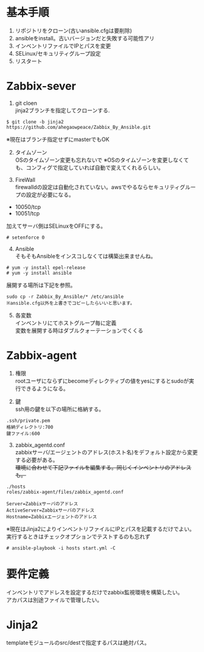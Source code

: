 # 基本手順

1. リポジトリをクローン(古いansible.cfgは要削除)  
2. ansibleをinstall。古いバージョンだと失敗する可能性アリ  
3. インベントリファイルでIPとパスを変更  
4. SELinux/セキュリティグループ設定  
5. リスタート

# Zabbix-sever

1. git cloen  
jinja2ブランチを指定してクローンする.
```
$ git clone -b jinja2 https://github.com/ahegaowpeace/Zabbix_By_Ansible.git
```
※現在はブランチ指定せずにmasterでもOK   

2. タイムゾーン  
OSのタイムゾーン変更も忘れないで
※OSのタイムゾーンを変更しなくても、コンフィグで指定していれば自動で変えてくれるらしい。

3. FireWall  
firewalldの設定は自動化されていない。awsでやるならセキュリティグループの設定が必要になる。  

- 10050/tcp
- 10051/tcp

加えてサーバ側はSELinuxをOFFにする。
```
# setenforce 0
```

4. Ansible  
そもそもAnsibleをインスコしなくては構築出来ませんね。
```
# yum -y install epel-release
# yum -y install ansible
```
展開する場所は下記を参照。
```
sudo cp -r Zabbix_By_Ansible/* /etc/ansible
※ansible.cfg以外を上書きでコピーしたらいいと思います。
```

5. 各変数  
インベントリにてホストグループ毎に定義  
変数を展開する時はダブルクォーテーションでくくる

# Zabbix-agent

1. 権限  
rootユーザにならずにbecomeディレクティブの値をyesにするとsudoが実行できるようになる。

2. 鍵  
ssh用の鍵を以下の場所に格納する。
```
.ssh/private.pem
格納ディレクトリ:700
鍵ファイル:600
```

3. zabbix_agentd.conf  
zabbixサーバ/エージェントのアドレス(ホスト名)をデフォルト設定から変更する必要がある。  
~~環境に合わせて下記ファイルを編集する。同じくインベントリのアドレスも。~~
```
./hosts
roles/zabbix-agent/files/zabbix_agentd.conf

Server=Zabbixサーバのアドレス
ActiveServer=Zabbixサーバのアドレス
Hostname=Zabbixエージェントのアドレス
```
※現在はJinja2によりインベントリファイルにIPとパスを記載するだけでよい。
実行するときはチェックオプションでテストするのも忘れず
```
# ansible-playbook -i hosts start.yml -C
```

# 要件定義
インベントリでアドレスを設定するだけでzabbix監視環境を構築したい。  
アカパスは別途ファイルで管理したい。

# Jinja2
templateモジュールのsrc/destで指定するパスは絶対パス。  
